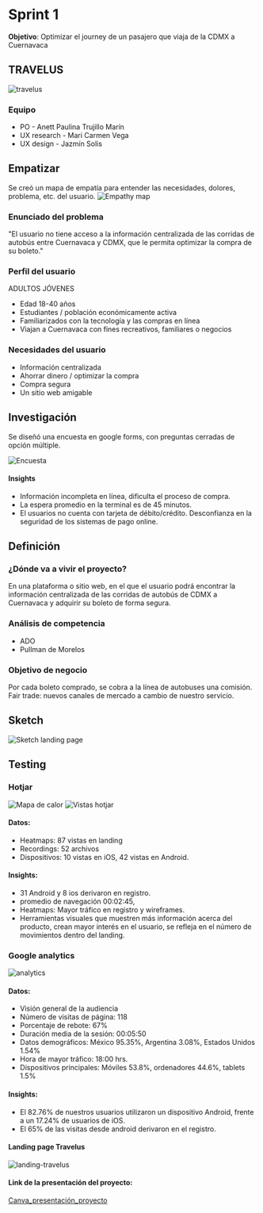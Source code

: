 # Sprint 1

**Objetivo**: Optimizar el journey de un pasajero que viaja de la CDMX a Cuernavaca

## TRAVELUS
![travelus](https://user-images.githubusercontent.com/32868463/38588044-73fa2994-3ce9-11e8-8bf3-10381a21098c.jpeg)


### Equipo
* PO - Anett Paulina Trujillo Marín
* UX research - Mari Carmen Vega
* UX design - Jazmín Solis

## Empatizar
Se creó un mapa de empatía para entender las necesidades, dolores, problema, etc. del usuario.
![Empathy map](images/empathy-map2.png)
### Enunciado del problema
"El usuario  no tiene acceso a la información  centralizada de las corridas de autobús  entre Cuernavaca y CDMX, que le permita optimizar la compra de su boleto."

### Perfil del usuario
ADULTOS JÓVENES
* Edad 18-40 años
* Estudiantes / población económicamente activa
* Familiarizados con la tecnología y las compras en línea
* Viajan a Cuernavaca con fines recreativos, familiares o negocios

### Necesidades del usuario

* Información centralizada
* Ahorrar dinero / optimizar la compra
* Compra segura
* Un sitio web amigable

## Investigación

Se diseñó una encuesta en google forms, con preguntas cerradas de opción múltiple.

![Encuesta](images/gráficas1.png)

#### Insights

* Información incompleta en línea, dificulta el proceso de compra.
* La espera promedio en la terminal es de 45 minutos.
* El usuarios no cuenta con tarjeta de débito/crédito.  Desconfianza en la seguridad de los sistemas de pago online.

## Definición

### ¿Dónde va a vivir el proyecto?
En una plataforma o sitio web, en el que el usuario podrá encontrar la información centralizada de las corridas de autobús de CDMX a Cuernavaca y adquirir su boleto de forma segura.

### Análisis de competencia
* ADO
* Pullman de Morelos

### Objetivo de negocio
Por cada boleto comprado, se cobra a la línea de autobuses una comisión.
Fair trade: nuevos canales de mercado a cambio de nuestro servicio.

## Sketch
![Sketch landing page](images/sketch-travelus.png)

## Testing
### Hotjar

![Mapa de calor](images/testing-landing.jpeg)
![Vistas hotjar](images/Heatmaps_views.png)

#### Datos:
* Heatmaps: 87 vistas en landing
* Recordings: 52 archivos
* Dispositivos: 10 vistas en iOS, 42 vistas en Android.

#### Insights:

* 31 Android  y 8 ios derivaron en registro.
* promedio de navegación 00:02:45,
* Heatmaps: Mayor tráfico en registro y wireframes.
* Herramientas visuales que muestren más información acerca del producto, crean mayor interés en el usuario,  se  refleja en el número de movimientos dentro del landing.

### Google analytics
![analytics](images/Vision_gral.png)
#### Datos:

* Visión general de la audiencia
* Número de visitas de página: 118
* Porcentaje de rebote: 67%
* Duración media de la sesión: 00:05:50
* Datos demográficos: México 95.35%, Argentina 3.08%, Estados Unidos 1.54%
* Hora de mayor tráfico: 18:00 hrs.
* Dispositivos principales: Móviles 53.8%,  ordenadores 44.6%, tablets 1.5%

#### Insights:

* El 82.76% de nuestros usuarios utilizaron un dispositivo Android, frente a un 17.24% de usuarios de iOS.
* El 65% de las visitas desde android derivaron en el registro.
#### Landing page Travelus
![landing-travelus](https://user-images.githubusercontent.com/32868463/38604923-74bc49e0-3d37-11e8-9f37-57ac5dc0df6f.png)

#### Link de la presentación del proyecto:
[Canva_presentación_proyecto](https://www.canva.com/design/DACwmuHqkf0/n3FqSmpC76poI3P3Chj-Zg/edit?layouts=&category=tACFar75J9E)
